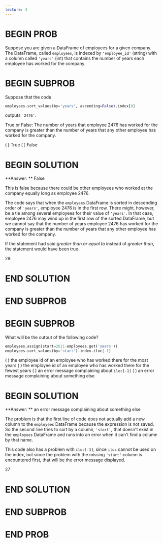 ```yaml
---
lecture: 4
---
```


# BEGIN PROB

Suppose you are given a DataFrame of employees for a given company. The DataFrame, called `employees`, is indexed by `'employee_id'` (string) with a column called `'years'` (int) that contains the number of years each employee has worked for the company.

# BEGIN SUBPROB

Suppose that the code

```py
employees.sort_values(by='years', ascending=False).index[0]
```

outputs `'2476'`. 

True or False: The number of years that employee 2476 has worked for the company is greater than the number of years that any other employee has worked for the company.

( ) True
( ) False
# BEGIN SOLUTION

**Answer: ** False

This is false because there could be other employees who worked at the company equally long as employee 2476.

The code says that when the `employees` DataFrame is sorted in descending order of `'years'`, employee 2476 is in the first row. There might, however, be a tie among several employees for their value of `'years'`. In that case, employee 2476 may wind up in the first row of the sorted DataFrame, but we cannot say that the number of years employee 2476 has worked for the company is greater than the number of years that any other employee has worked for the company.

If the statement had said *greater than or equal to* instead of *greater than*, the statement would have been true.

<average>29</average>
# END SOLUTION

# END SUBPROB

# BEGIN SUBPROB

What will be the output of the following code?

```py
employees.assign(start=2021-employees.get('years'))
employees.sort_values(by='start').index.iloc[-1]
```

( ) the employee id of an employee who has worked there for the most years
( ) the employee id of an employee who has worked there for the fewest years
( ) an error message complaining about `iloc[-1]`
( ) an error message complaining about something else

# BEGIN SOLUTION

**Answer: ** an error message complaining about something else

The problem is that the first line of code does not actually add a new column to the `employees` DataFrame because the expression is not saved. So the second line tries to sort by a column, `'start'`, that doesn't exist in the `employees` DataFrame and runs into an error when it can't find a column by that name.

This code also has a problem with `iloc[-1]`, since `iloc` cannot be used on the index, but since the problem with the missing `'start'` column is encountered first, that will be the error message displayed.

<average>27</average>
# END SOLUTION

# END SUBPROB

# END PROB
